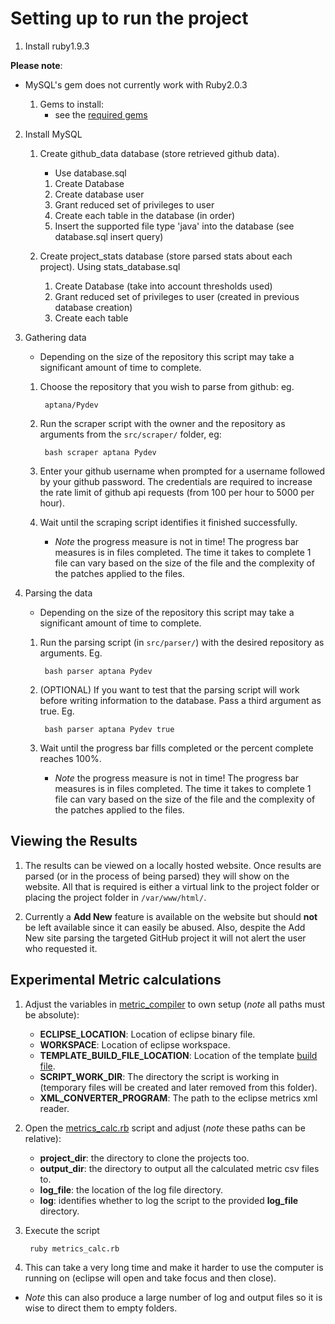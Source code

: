 Setting up to run the project
=============================

1. Install ruby1.9.3

**Please note**:
- MySQL's gem does not currently work with Ruby2.0.3

    1. Gems to install:
        - see the [required gems](doc/gems_required)

2. Install MySQL
    1. Create github_data database (store retrieved github data). 
        - Use database.sql

        1. Create Database
        2. Create database user
        3. Grant reduced set of privileges to user
        4. Create each table in the database (in order)
        5. Insert the supported file type 'java' into the database (see database.sql insert query)


    2. Create project_stats database (store parsed stats about each project). Using stats_database.sql

        1. Create Database (take into account thresholds used)
        2. Grant reduced set of privileges to user (created in previous database creation)
        3. Create each table

3. Gathering data
    - Depending on the size of the repository this script may take a significant amount of time to complete.

    1. Choose the repository that you wish to parse from github: eg.

            aptana/Pydev

    2. Run the scraper script with the owner and the repository as arguments from the `src/scraper/` folder, eg:

            bash scraper aptana Pydev

    3. Enter your github username when prompted for a username followed by your github password. The credentials are required to increase the rate limit of github api requests (from 100 per hour to 5000 per hour).

    4. Wait until the scraping script identifies it finished successfully.
        - *Note* the progress measure is not in time! The progress bar measures is in files completed. The time it takes to complete 1 file can vary based on the size of the file and the complexity of the patches applied to the files.

4. Parsing the data
    - Depending on the size of the repository this script may take a significant amount of time to complete.

    1. Run the parsing script (in `src/parser/`) with the desired repository as arguments. Eg.

            bash parser aptana Pydev

    2. (OPTIONAL) If you want to test that the parsing script will work before writing information to the database. Pass a third argument as true. Eg.

            bash parser aptana Pydev true

    3. Wait until the progress bar fills completed or the percent complete reaches 100%.
        - *Note* the progress measure is not in time! The progress bar measures is in files completed. The time it takes to complete 1 file can vary based on the size of the file and the complexity of the patches applied to the files.

## Viewing the Results

1. The results can be viewed on a locally hosted website. Once results are parsed (or in the process of being parsed) they will show on the website. All that is required is either a virtual link to the project folder or placing the project folder in `/var/www/html/`.

2. Currently a **Add New** feature is available on the website but should **not** be left available since it can easily be abused. Also, despite the Add New site parsing the targeted GitHub project it will not alert the user who requested it.

## Experimental Metric calculations

1. Adjust the variables in [metric_compiler](src/metrics_calc/metric_compiler) to own setup (*note* all paths must be absolute):

    * **ECLIPSE_LOCATION**: Location of eclipse binary file.
    * **WORKSPACE**: Location of eclipse workspace.
    * **TEMPLATE_BUILD_FILE_LOCATION**: Location of the template [build file](ant_build/build.xml).
    * **SCRIPT_WORK_DIR**: The directory the script is working in (temporary files will be created and later removed from this folder).
    * **XML_CONVERTER_PROGRAM**: The path to the eclipse metrics xml reader.

2. Open the [metrics_calc.rb](src/metrics_calc/metrics_calc.rb) script and adjust (*note* these paths can be relative):

    * **project_dir**: the directory to clone the projects too.
    * **output_dir**: the directory to output all the calculated metric csv files to.
    * **log_file**: the location of the log file directory.
    * **log**: identifies whether to log the script to the provided **log_file** directory.

3. Execute the script

        ruby metrics_calc.rb

4. This can take a very long time and make it harder to use the computer is running on (eclipse will open and take focus and then close).

* *Note* this can also produce a large number of log and output files so it is wise to direct them to empty folders.